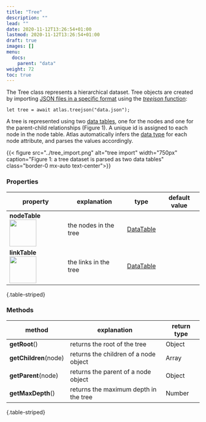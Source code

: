 ```yaml
---
title: "Tree"
description: ""
lead: ""
date: 2020-11-12T13:26:54+01:00
lastmod: 2020-11-12T13:26:54+01:00
draft: true
images: []
menu:
  docs:
    parent: "data"
weight: 72
toc: true
---
```


The Tree class represents a hierarchical dataset. Tree objects are created by importing [JSON files in a specific format](../../../tutorials/initialize/#import-treehierarchical-data) using the [_treejson_ function](../../global/func/):

    let tree = await atlas.treejson("data.json");

A tree is represented using two [data tables](../../data/datatable/), one for the nodes and one for the parent-child relationships (Figure 1). A unique id is assigned to each node in the node table. Atlas automatically infers the [data type](../../global/constants/#data-type) for each node attribute, and parses the values accordingly. 

{{< figure src="../tree_import.png" alt="tree import" width="750px" caption="Figure 1: a tree dataset is parsed as two data tables" class="border-0 mx-auto text-center">}}

### Properties
| property |  explanation   | type | default value |
| --- | --- | --- | --- |
|**nodeTable** <img width="70px" src="../../readonly.png">| the nodes in the tree | [DataTable](../../data/datatable/) | | 
|**linkTable** <img width="70px" src="../../readonly.png">| the links in the tree | [DataTable](../../data/datatable/) | | 
{.table-striped}

### Methods
| method |  explanation   | return type |
| --- | --- | --- |
| **getRoot**() | returns the root of the tree | Object |
| **getChildren**(node) | returns the children of a node object | Array | 
| **getParent**(node) | returns the parent of a node object | Object | 
| **getMaxDepth**() | returns the maximum depth in the tree | Number | 
{.table-striped}